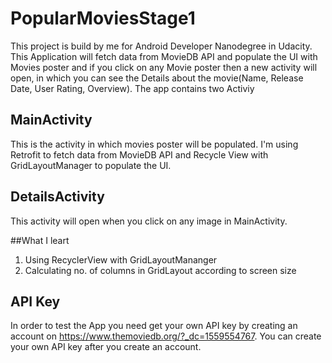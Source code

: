 # PopularMoviesStage1

This project is build by me for Android Developer Nanodegree in Udacity.
This Application will fetch data from MovieDB API and populate the UI with Movies poster and if you click on any Movie poster then a new 
activity will open, in which you can see the Details about the movie(Name, Release Date, User Rating, Overview).
The app contains two Activiy

## MainActivity

This is the activity in which movies poster will be populated. I'm using Retrofit to fetch data from MovieDB API and Recycle View with 
GridLayoutManager to populate the UI.

## DetailsActivity

This activity will open when you click on any image in MainActivity.

##What I leart 
1. Using RecyclerView with GridLayoutMananger
2. Calculating no. of columns in GridLayout according to screen size 

## API Key
In order to test the App you need get your own API key by creating an account on https://www.themoviedb.org/?_dc=1559554767.
 You can create your own API key after you create an account.
